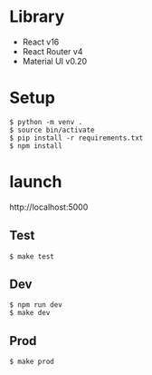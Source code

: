 # Library
- React v16
- React Router v4
- Material UI v0.20

# Setup
```
$ python -m venv .
$ source bin/activate
$ pip install -r requirements.txt
$ npm install
```

# launch
http://localhost:5000

## Test
```
$ make test
```

## Dev
```
$ npm run dev
$ make dev
```

## Prod
```
$ make prod
```
